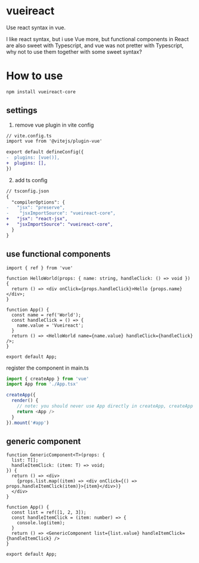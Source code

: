 # vueireact

Use react syntax in vue.

I like react syntax, but i use Vue more, but functional components in React are also sweet with Typescript, and vue was not pretter with Typescript, why not to use them together with some sweet syntax?

# How to use

```bash
npm install vueireact-core
```


## settings

1. remove vue plugin in vite config

```diff
// vite.config.ts
import vue from '@vitejs/plugin-vue'

export default defineConfig({
-  plugins: [vue()],
+  plugins: [],
})
```

2. add ts config

```diff 
// tsconfig.json
{
  "compilerOptions": {
-   "jsx": "preserve",
-    "jsxImportSource": "vueireact-core",
+   "jsx": "react-jsx",
+   "jsxImportSource": "vueireact-core",
  }
}
```

## use functional components

```tsx
import { ref } from 'vue'

function HelloWorld(props: { name: string, handleClick: () => void }) {
  return () => <div onClick={props.handleClick}>Hello {props.name}</div>;
}

function App() {
  const name = ref('World');
  const handleClick = () => {
    name.value = 'Vueireact';
  }
  return () => <HelloWorld name={name.value} handleClick={handleClick} />;
}

export default App;
```

register the component in main.ts

```ts
import { createApp } from 'vue'
import App from './App.tsx'

createApp({
  render() {
    // note: you should never use App directly in createApp, createApp will use as vue type functional component, instead of react type functional component
    return <App />
  }
}).mount('#app')
```

## generic component

```tsx
function GenericComponent<T>(props: {
  list: T[];
  handleItemClick: (item: T) => void;
}) {
  return () => <div>
    {props.list.map((item) => <div onClick={() => props.handleItemClick(item)}>{item}</div>)}
  </div>
}

function App() {
  const list = ref([1, 2, 3]);
  const handleItemClick = (item: number) => {
    console.log(item);
  }
  return () => <GenericComponent list={list.value} handleItemClick={handleItemClick} /> 
}

export default App;
```


